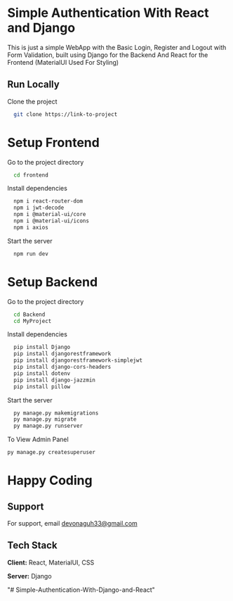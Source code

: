 # Simple Authentication With React and Django

This is just a simple WebApp with the Basic Login, Register and Logout with Form Validation, built using Django for the Backend And React for the Frontend (MaterialUI Used For Styling)




## Run Locally

Clone the project

```bash
  git clone https://link-to-project
```

# Setup Frontend

Go to the project directory 
```bash
  cd frontend
```

Install dependencies

```bash
  npm i react-router-dom
  npm i jwt-decode
  npm i @material-ui/core
  npm i @material-ui/icons
  npm i axios
```

Start the server

```bash
  npm run dev
```

# Setup Backend

Go to the project directory 
```bash
  cd Backend
  cd MyProject
```

Install dependencies

```bash
  pip install Django
  pip install djangorestframework
  pip install djangorestframework-simplejwt
  pip install django-cors-headers
  pip install dotenv
  pip install django-jazzmin
  pip install pillow
```

Start the server

```bash
  py manage.py makemigrations
  py manage.py migrate
  py manage.py runserver
  ```
  To View Admin Panel
   ```bash
   py manage.py createsuperuser
   ```
# Happy Coding


## Support

For support, email devonaguh33@gmail.com 

## Tech Stack

**Client:** React, MaterialUI, CSS 

**Server:** Django

"# Simple-Authentication-With-Django-and-React" 
